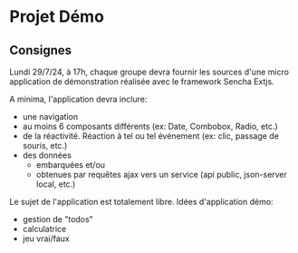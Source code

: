 # Projet Démo

## Consignes
Lundi 29/7/24, à 17h, chaque groupe devra fournir les sources d'une micro application de démonstration réalisée avec le framework Sencha Extjs. 

A minima, l'application devra inclure:
- une navigation
- au moins 6 composants différents (ex: Date, Combobox, Radio, etc.)
- de la réactivité. Réaction à tel ou tel événement (ex: clic, passage de souris, etc.)
- des données 
    - embarquées et/ou 
    - obtenues par requêtes ajax vers un service (api public, json-server local, etc.)

Le sujet de l'application est totalement libre. 
Idées d'application démo:
- gestion de "todos"
- calculatrice
- jeu vrai/faux